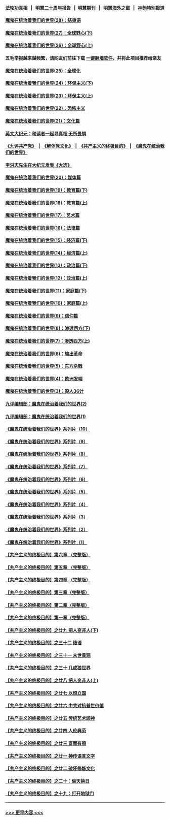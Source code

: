 #### [法轮功真相](https://github.com/gfw-breaker/truth/blob/master/README.md?t=0) &nbsp;&nbsp;|&nbsp;&nbsp; [明慧二十周年报告](https://github.com/gfw-breaker/mh-reports/blob/master/README.md?t=0) &nbsp;&nbsp;|&nbsp;&nbsp;[明慧期刊](https://github.com/gfw-breaker/mh-qikan) &nbsp;&nbsp;|&nbsp;&nbsp; [明慧海外之窗](https://github.com/gfw-breaker/mh-news/blob/master/README.md?t=0) &nbsp;&nbsp;|&nbsp;&nbsp; [神韵特别报道](https://github.com/gfw-breaker/mh-news/blob/master/shenyun.md?t=0)
#### [魔鬼在统治着我们的世界(28)：结束语](../pages/nsc422/n10936246.md?t=07140701) 
#### [魔鬼在统治着我们的世界(27)：全球野心(下)](../pages/nsc422/n10928319.md?t=07140701) 
#### [魔鬼在统治着我们的世界(26)：全球野心(上)](../pages/nsc422/n10900318.md?t=07140701) 
#### 五毛举报越来越频繁，请网友们前往下载 [一键翻墙软件](https://github.com/gfw-breaker/ssr-accounts)，并将此项目推荐给亲友
#### [魔鬼在统治着我们的世界(25)：全球化](../pages/nsc422/n10788205.md?t=07140701) 
#### [魔鬼在统治着我们的世界(24)：环保主义(下)](../pages/nsc422/n10695307.md?t=07140701) 
#### [魔鬼在统治着我们的世界(23)：环保主义(上)](../pages/nsc422/n10688613.md?t=07140701) 
#### [魔鬼在统治着我们的世界(22)：恐怖主义](../pages/nsc422/n10614727.md?t=07140701) 
#### [魔鬼在统治着我们的世界(21)：文化篇](../pages/nsc422/n10597706.md?t=07140701) 
#### [英文大纪元：和读者一起寻真相 无所畏惧](../pages/nsc422/n12542027.md?t=07140701) 
#### [《九评共产党》](https://github.com/begood0513/9ping.md/blob/master/README.md) &nbsp;|&nbsp; [《解体党文化》](../../../../jtdwh.md/blob/master/README.md)  &nbsp;|&nbsp; [《共产主义的终极目的》](../../../../gczydzjmd.md/blob/master/README.md) &nbsp;|&nbsp; [《魔鬼在统治我们的世界》](../../../../mgztzwmdsj.md/blob/master/README.md) 
#### [李洪志先生在大纪元发表《大选》](../pages/nsc422/n12534746.md?t=07140701) 
#### [魔鬼在统治着我们的世界(20)：媒体篇](../pages/nsc422/n10586579.md?t=07140701) 
#### [魔鬼在统治着我们的世界(19)：教育篇(下)](../pages/nsc422/n10564808.md?t=07140701) 
#### [魔鬼在统治着我们的世界(18)：教育篇(上)](../pages/nsc422/n10526970.md?t=07140701) 
#### [魔鬼在统治着我们的世界(17)：艺术篇](../pages/nsc422/n10499093.md?t=07140701) 
#### [魔鬼在统治着我们的世界(16)：法律篇](../pages/nsc422/n10485969.md?t=07140701) 
#### [魔鬼在统治着我们的世界(15)：经济篇(下)](../pages/nsc422/n10469975.md?t=07140701) 
#### [魔鬼在统治着我们的世界(14)：经济篇(上)](../pages/nsc422/n10457370.md?t=07140701) 
#### [魔鬼在统治着我们的世界(13)：政治篇(下)](../pages/nsc422/n10448270.md?t=07140701) 
#### [魔鬼在统治着我们的世界(12)：政治篇(上)](../pages/nsc422/n10444576.md?t=07140701) 
#### [魔鬼在统治着我们的世界(11)：家庭篇(下)](../pages/nsc422/n10440961.md?t=07140701) 
#### [魔鬼在统治着我们的世界(10)：家庭篇(上)](../pages/nsc422/n10435448.md?t=07140701) 
#### [魔鬼在统治着我们的世界(9)：信仰篇](../pages/nsc422/n10432159.md?t=07140701) 
#### [魔鬼在统治着我们的世界(8)：渗透西方(下)](../pages/nsc422/n10429603.md?t=07140701) 
#### [魔鬼在统治着我们的世界(7)：渗透西方(上)](../pages/nsc422/n10426013.md?t=07140701) 
#### [魔鬼在统治着我们的世界(6)：输出革命](../pages/nsc422/n10421536.md?t=07140701) 
#### [魔鬼在统治着我们的世界(5)：东方杀戮](../pages/nsc422/n10417707.md?t=07140701) 
#### [魔鬼在统治着我们的世界(4)：欧洲发端](../pages/nsc422/n10414890.md?t=07140701) 
#### [魔鬼在统治着我们的世界(3)：毁人36计](../pages/nsc422/n10411583.md?t=07140701) 
#### [九评编辑部：魔鬼在统治着我们的世界(2)](../pages/nsc422/n10410036.md?t=07140701) 
#### [九评编辑部：魔鬼在统治着我们的世界(1)](../pages/nsc422/n10406825.md?t=07140701) 
#### [《魔鬼在统治着我们的世界》系列片（10）](../pages/nsc422/n12292670.md?t=07140701) 
#### [《魔鬼在统治着我们的世界》系列片（9）](../pages/nsc422/n12290859.md?t=07140701) 
#### [《魔鬼在统治着我们的世界》系列片（8）](../pages/nsc422/n12287445.md?t=07140701) 
#### [《魔鬼在统治着我们的世界》系列片（7）](../pages/nsc422/n12283425.md?t=07140701) 
#### [《魔鬼在统治着我们的世界》系列片（6）](../pages/nsc422/n12282314.md?t=07140701) 
#### [《魔鬼在统治着我们的世界》系列片（5）](../pages/nsc422/n12281419.md?t=07140701) 
#### [《魔鬼在统治着我们的世界》系列片（4）](../pages/nsc422/n12274024.md?t=07140701) 
#### [《魔鬼在统治着我们的世界》系列片（3）](../pages/nsc422/n12271322.md?t=07140701) 
#### [《魔鬼在统治着我们的世界》系列片（2）](../pages/nsc422/n12269049.md?t=07140701) 
#### [《魔鬼在统治着我们的世界》系列片（1）](../pages/nsc422/n12267575.md?t=07140701) 
#### [【共产主义的终极目的】第六章 （完整版）](../pages/nsc422/n11428913.md?t=07140701) 
#### [【共产主义的终极目的】第五章 （完整版）](../pages/nsc422/n11428912.md?t=07140701) 
#### [【共产主义的终极目的】第四章 （完整版）](../pages/nsc422/n11428907.md?t=07140701) 
#### [【共产主义的终极目的】第三章（完整版）](../pages/nsc422/n11428848.md?t=07140701) 
#### [【共产主义的终极目的】第二章（完整版）](../pages/nsc422/n11428831.md?t=07140701) 
#### [【共产主义的终极目的】第一章（完整版）](../pages/nsc422/n11417651.md?t=07140701) 
#### [【共产主义的终极目的】之廿九 把人变非人(下)](../pages/nsc422/n11344140.md?t=07140701) 
#### [【共产主义的终极目的】之三十二 结语](../pages/nsc422/n11360535.md?t=07140701) 
#### [【共产主义的终极目的】之三十一 末世景观](../pages/nsc422/n11351129.md?t=07140701) 
#### [【共产主义的终极目的】之三十 几成狼世界](../pages/nsc422/n11348280.md?t=07140701) 
#### [【共产主义的终极目的】之廿八 把人变非人(上)](../pages/nsc422/n11340492.md?t=07140701) 
#### [【共产主义的终极目的】之廿七 以恨立国](../pages/nsc422/n11336944.md?t=07140701) 
#### [【共产主义的终极目的】之廿六 中共对抗普世价值](../pages/nsc422/n11324785.md?t=07140701) 
#### [【共产主义的终极目的】之廿五 传统艺术颂神](../pages/nsc422/n11296396.md?t=07140701) 
#### [【共产主义的终极目的】之廿四 人伦典范](../pages/nsc422/n11296397.md?t=07140701) 
#### [【共产主义的终极目的】之廿三 富而有德](../pages/nsc422/n11283598.md?t=07140701) 
#### [【共产主义的终极目的】之廿一 神传语言文字](../pages/nsc422/n11263265.md?t=07140701) 
#### [【共产主义的终极目的】之廿二 破坏修炼文化](../pages/nsc422/n11245728.md?t=07140701) 
#### [【共产主义的终极目的】之二十：偷天换日](../pages/nsc422/n11238846.md?t=07140701) 
#### [【共产主义的终极目的】之十九：打开地狱门](../pages/nsc422/n11206376.md?t=07140701) 

----
#### [ >>> 更早内容 <<< ](../indexes/nsc422-earlier.md)

